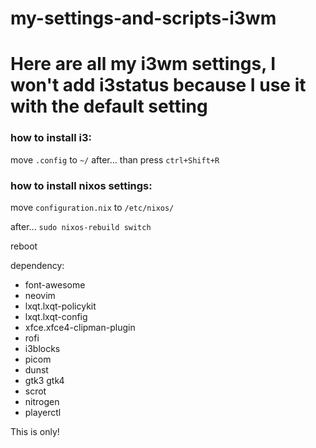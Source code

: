 # my-settings-and-scripts-i3wm

# Here are all my i3wm settings, I won't add i3status because I use it with the default setting

### how to install i3:
move `.config` to `~/`
after... than press `ctrl+Shift+R`

### how to install nixos settings:
move `configuration.nix` to `/etc/nixos/`

after... `sudo nixos-rebuild switch`

reboot

dependency:
- font-awesome
- neovim
- lxqt.lxqt-policykit
- lxqt.lxqt-config
- xfce.xfce4-clipman-plugin
- rofi
- i3blocks
- picom
- dunst
- gtk3 gtk4
- scrot
- nitrogen
- playerctl

This is only!



